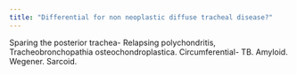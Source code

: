 ```yaml
---
title: "Differential for non neoplastic diffuse tracheal disease?"
---
```

Sparing the posterior trachea- Relapsing polychondritis, Tracheobronchopathia osteochondroplastica. Circumferential- TB. Amyloid. Wegener. Sarcoid.

